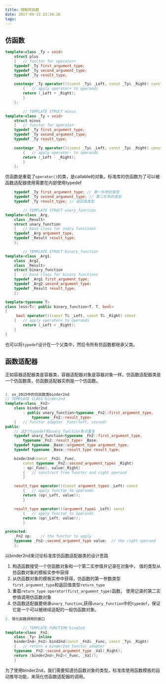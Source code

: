 ```yaml
---
title: 理解仿函数
date: 2017-09-15 22:34:26
tags:
---
```




## 仿函数

```c++
template<class _Ty = void>
	struct plus
	{	// functor for operator+
	typedef _Ty first_argument_type;
	typedef _Ty second_argument_type;
	typedef _Ty result_type;

	constexpr _Ty operator()(const _Ty& _Left, const _Ty& _Right) const
		{	// apply operator+ to operands
		return (_Left + _Right);
		}
	};

		// TEMPLATE STRUCT minus
template<class _Ty = void>
	struct minus
	{	// functor for operator-
	typedef _Ty first_argument_type;
	typedef _Ty second_argument_type;
	typedef _Ty result_type;

	constexpr _Ty operator()(const _Ty& _Left, const _Ty& _Right) const
		{	// apply operator- to operands
		return (_Left - _Right);
		}
	};
```

仿函数是重载了`operator()`的类，是callable的对象。标准库的仿函数为了可以被函数适配器使用需要在内部使用typedef

```c++
	typedef _Ty first_argument_type; // 第一形参的类型
	typedef _Ty second_argument_type; // 第二形参的类型
	typedef _Ty result_type; // 返回值类型
```


```cpp
		// TEMPLATE STRUCT unary_function
template<class _Arg,
	class _Result>
	struct unary_function
	{	// base class for unary functions
	typedef _Arg argument_type;
	typedef _Result result_type;
	};

		// TEMPLATE STRUCT binary_function
template<class _Arg1,
	class _Arg2,
	class _Result>
	struct binary_function
	{	// base class for binary functions
	typedef _Arg1 first_argument_type;
	typedef _Arg2 second_argument_type;
	typedef _Result result_type;
	};

template<typename T>
class less<T>: public binary_function<T, T, bool>
{
     bool operator()(const T& _Left, const T& _Right) const
    {	// apply operator< to operands
        return (_Left < _Right);
    }
}

```

也可以将`typedef`设计在一个父类中，然后令所有仿函数都继承父类。




## 函数适配器
正如容器适配器类是容器类，容器适配器对象是容器对象一样。仿函数适配器类是一个仿函数类，仿函数适配器实例是一个仿函数。

```c++

1. vs_2015中的仿函数类binder2nd
// TEMPLATE CLASS binder2nd
template<class _Fn2>
	class binder2nd
		: public unary_function<typename _Fn2::first_argument_type,
			typename _Fn2::result_type>
	{	// functor adapter _Func(left, stored)
public:
    // 这3个typedef和unary_function有点重复
	typedef unary_function<typename _Fn2::first_argument_type, 
		typename _Fn2::result_type> _Base;
	typedef typename _Base::argument_type argument_type;
	typedef typename _Base::result_type result_type;

	binder2nd(const _Fn2& _Func,
		const typename _Fn2::second_argument_type& _Right)
		: op(_Func), value(_Right)
		{	// construct from functor and right operand
		}

	result_type operator()(const argument_type& _Left) const
		{	// apply functor to operands
		return (op(_Left, value));
		}

	result_type operator()(argument_type& _Left) const
		{	// apply functor to operands
		return (op(_Left, value));
		}

protected:
	_Fn2 op;	// the functor to apply
	typename _Fn2::second_argument_type value;	// the right operand
	};

```

以binder2nd来讨论标准库仿函数适配器类的设计思路

1. 构造函数接受一个仿函数对象和一个第二实参值并记录在对象中， 值的类型从仿函数对象的模板实参中获得
2. 从仿函数对象的模板实参中获得，仿函数的第一参数类型`first_argument_type`和返回值类型`return_type`
2. 重载`return_type operator(first_argument_type)`函数， 使用记录的第二实参值调用仿函数对象
3. 仿函数适配器要继承`unary_function`,获得`unary_function`中的`typedef`，保证它是一个可以被继续适配的一般仿函数对象。

```c++
2. 简化函数调用的接口

		// TEMPLATE FUNCTION bind2nd
template<class _Fn2,
	class _Ty> inline
	binder2nd<_Fn2> bind2nd(const _Fn2& _Func, const _Ty& _Right)
	{	// return a binder2nd functor adapter
	typename _Fn2::second_argument_type _Val(_Right);
	return (binder2nd<_Fn2>(_Func, _Val));
	}
```

为了使用binder2nd，我们需要知道仿函数对象的类型，标准库使用函数模板的自动推导功能，来简化仿函数适配器的调用。